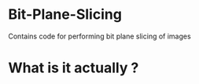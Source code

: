 # Bit-Plane-Slicing
Contains code for performing bit plane slicing of images
# What is it actually ?

